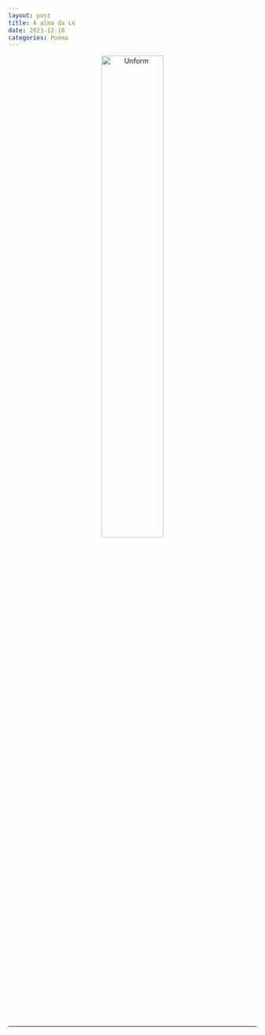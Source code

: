 ```yaml
---
layout: post
title: A alma da Le
date: 2023-12-10
categories: Poema
---
```



<p align="center">
<img src="{{ site.baseurl }}/images/2023-12-09-A-Alma-da-Le.png" 
height="50%" width="50%" alt="Unform" />
</p>

---
